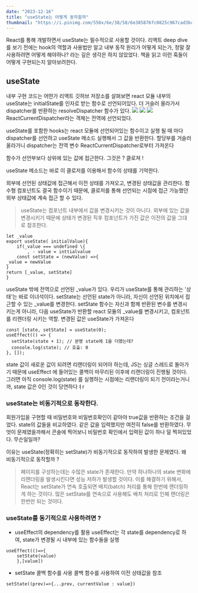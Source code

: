 ```yaml
---
date: "2023-12-16"
title: "useState는 어떻게 동작할까"
thumbnail: "https://i.pinimg.com/550x/6e/38/58/6e385876fc0825c967cad3bc935bf176.jpg"
---
```


React를 통해 개발하면서 useState는 필수적으로 사용할 것이다. 리액트 deep dive를 보기 전에는 hook의 역할과 사용법만 알고 내부 동작 원리가 어떻게 되는가, 정말 잘 사용하려면 어떻게 해야하나? 라는 깊은 생각은 하지 않았었다.
책을 읽고 이런 훅들이 어떻게 구현되는지 알아보려한다.

## useState

내부 구현 코드는 어떤가 리액트 깃허브 저장소를 살펴보면 react 모듈 내부의 useState는 initialState를 인자로 받는 함수로 선언되어있다.
더 거슬러 올라가서 dispatcher를 반환하는 resolveDispatcher 함수가 있다.
![](https://velog.velcdn.com/images/jutrong/post/d9d2afe5-639c-4956-adea-b7360cc5116d/image.png)
![](https://velog.velcdn.com/images/jutrong/post/c9543f95-d70d-4ed6-8c75-f9483ac628cd/image.png)
![](https://velog.velcdn.com/images/jutrong/post/1fa807b1-4c81-4ad1-8056-0d39b470bf4b/image.png)
ReactCurrentDispatcher라는 객체는 전역에 선언되었다.

useState를 포함한 hooks는 react 모듈에 선언되어있는 함수이고
실행 될 때 마다 dispatcher를 선언하고 useState 메소드 실행해서 그 값을 반환한다.
할당부를 거슬러 올라가니 dispatcher는 전역 변수 ReactCurrentDispatcher로부터 가져온다

함수가 선언부보다 상위에 있는 값에 접근한다. 그것은 ? 클로져 !

useState 메소드는 바로 이 클로저를 이용해서 함수의 상태를 기억한다.

외부에 선언된 상태값에 접근해서 이전 상태를 가져오고, 변경된 상태값을 관리한다.
함수형 컴포넌트도 결국 함수이기 때문에, 클로저를 통해 선언되는 시점에 접근 가능했던 외부 상태값에 계속 접근 할 수 있다.

> useState는 컴포넌트 내부에서 값을 변경시키는 것이 아니다. 외부에 있는 값을 변경시키기 때문에 상태가 변경된 직후 컴포넌트가 가진 값은 이전의 값을 그대로 참조한다.

```
let _value
export useState( initialValue){
	if(_value === undefined \{
		, - value = inttialvalue
	const setState = (newValue) =>{
_value = newValue
}
return [_value, setState]
}
```

useState 밖에 전역으로 선언된 \_value가 있다. 우리가 useState를 통해 관리하는 '상태'는 바로 이녀석이다. setState는 선언된 state가 아니라, 자신이 선언된 위치에서 접근할 수 있는 \_value를 변경한다.
setState 함수는 자신과 함께 반환된 변수를 변경시키는게 아니라, 다음 useState가 반환할 react 모듈의 \_value를 변경시키고, 컴포넌트를 리렌더링 시키는 역할. 변경된 값은 useState가 가져온다

```
const [state, setState] = useState(0);
useEffect(() => {
  setState(state + 1); // 분명 state에 1을 더했는데?
  console.log(state); // 호출: 0
}, []);
```

state 값이 새로운 값이 되려면 리랜더링이 되어야 하는데, JS는 싱글 스레드로 돌아가기 때문에 useEffect 에 들어있는 콜백이 마무리된 이후에 리랜더링이 진행될 것이다. 그러면 아직 console.log(state) 를 실행하는 시점에는 리랜더링이 되기 전이라는거니까, state 값은 0인 것이 당연하다ㅕr

### useState는 비동기적으로 동작한다.

회원가입을 구현할 때 비밀번호와 비밀번호확인이 같아야 true값을 반환하는 조건을 걸었다. state의 값들을 비교하였다. 같은 값을 입력했지만 여전히 false를 반환하였다. 무엇이 문제였을까해서 콘솔에 찍어보니 비밀번호 확인에서 입력된 값이 하나 덜 찍혀있었다. 무슨일일까?

이유는 useState(정확히는 setState)가 비동기적으로 동작하여 발생한 문제였다.
왜 비동기적으로 동작할까 ?

> 페이지를 구성하는데는 수많은 state가 존재한다. 만약 하나하나의 state 변화에 리랜더링을 발생시킨다면 성능 저하가 발생할 것이다.
> 이를 해결하기 위해서, React는 setState가 연속 호출되면 배치(batch) 처리를 통해 한번에 랜더링하게 하는 것이다.
> 많은 setState를 연속으로 사용해도 배치 처리로 인해 랜더링은 한번만 되는 것이다.

### useState를 동기적으로 사용하려면 ?

- useEffect의 dependency를 활용
  useEffect는 각 state를 dependency로 하여, state가 변경될 시 내부에 있는 함수들을 실행

```
useEffect(()=>{
	setState(value)
	},[value])
```

- setState 콜백 함수를 사용
  콜백 함수를 사용하여 이전 상태값을 참조

```
setState((prev)=>{...prev, currentValue : value})
```
